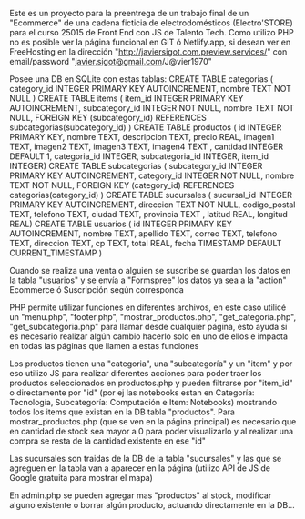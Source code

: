 Este es un proyecto para la preentrega de un trabajo final de un "Ecommerce" de una cadena ficticia de electrodomésticos (Electro'STORE) para el curso 25015 de Front End con JS de Talento Tech.
Como utilizo PHP no es posible ver la página funcional en GIT ó Netlify.app, si desean ver en FreeHosting en la dirección "http://javiersigot.com.preview.services/" con email/password "javier.sigot@gmail.com/J@vier1970"

Posee una DB en SQLite con estas tablas:
CREATE TABLE categorias ( category_id INTEGER PRIMARY KEY AUTOINCREMENT, nombre TEXT NOT NULL )
CREATE TABLE items ( item_id INTEGER PRIMARY KEY AUTOINCREMENT, subcategory_id INTEGER NOT NULL, nombre TEXT NOT NULL, FOREIGN KEY (subcategory_id) REFERENCES subcategorias(subcategory_id) )
CREATE TABLE productos ( id INTEGER PRIMARY KEY, nombre TEXT, descripcion TEXT, precio REAL, imagen1 TEXT, imagen2 TEXT, imagen3 TEXT, imagen4 TEXT , cantidad INTEGER DEFAULT 1, categoria_id INTEGER, subcategoria_id INTEGER, item_id INTEGER)
CREATE TABLE subcategorias ( subcategory_id INTEGER PRIMARY KEY AUTOINCREMENT, category_id INTEGER NOT NULL, nombre TEXT NOT NULL, FOREIGN KEY (category_id) REFERENCES categorias(category_id) )
CREATE TABLE sucursales ( sucursal_id INTEGER PRIMARY KEY AUTOINCREMENT, direccion TEXT NOT NULL, codigo_postal TEXT, telefono TEXT, ciudad TEXT, provincia TEXT , latitud REAL, longitud REAL)
CREATE TABLE usuarios ( id INTEGER PRIMARY KEY AUTOINCREMENT, nombre TEXT, apellido TEXT, correo TEXT, telefono TEXT, direccion TEXT, cp TEXT, total REAL, fecha TIMESTAMP DEFAULT CURRENT_TIMESTAMP )

Cuando se realiza una venta o alguien se suscribe se guardan los datos en la tabla "usuarios" y se envía a "Formspree" los datos ya sea a la "action" Ecommerce ó Suscripción según corresponda

PHP permite utilizar funciones en diferentes archivos, en este caso utilicé un "menu.php", "footer.php", "mostrar_productos.php", "get_categoria.php", "get_subcategoria.php" para llamar desde cualquier página, esto ayuda si es necesario realizar algún cambio hacerlo solo en uno de ellos e impacta en todas las páginas que llamen a estas funciones

Los productos tienen una "categoria", una "subcategoría" y un "item" y por eso utilizo JS para realizar diferentes acciones para poder traer los productos seleccionados en productos.php y pueden filtrarse por "item_id" o directamente por "id" (por ej las notebooks estan en Categoría: Tecnología, Subcategoría: Computación e Item: Notebooks) mostrando todos los items que existan en la DB tabla "productos". Para mostrar_productos.php (que se ven en la página principal) es necesario que en cantidad de stock sea mayor a 0 para poder visualizarlo y al realizar una compra se resta de la cantidad existente en ese "id"

Las sucursales son traidas de la DB de la tabla "sucursales" y las que se agreguen en la tabla van a aparecer en la página (utilizo API de JS de Google gratuita para mostrar el mapa)

En admin.php se pueden agregar mas "productos" al stock, modificar alguno existente o borrar algún producto, actuando directamente en la DB...
